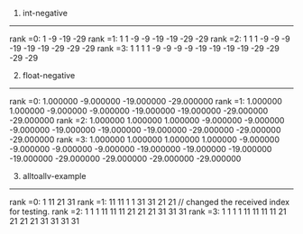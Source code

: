 1. int-negative
------------------
rank =0: 1 -9 -19 -29
rank =1: 1 1 -9 -9 -19 -19 -29 -29
rank =2: 1 1 1 -9 -9 -9 -19 -19 -19 -29 -29 -29
rank =3: 1 1 1 1 -9 -9 -9 -9 -19 -19 -19 -19 -29 -29 -29 -29

2. float-negative
-------------------
rank =0: 1.000000 -9.000000 -19.000000 -29.000000
rank =1: 1.000000 1.000000 -9.000000 -9.000000 -19.000000 -19.000000 -29.000000 -29.000000
rank =2: 1.000000 1.000000 1.000000 -9.000000 -9.000000 -9.000000 -19.000000 -19.000000 -19.000000 -29.000000 -29.000000 -29.000000
rank =3: 1.000000 1.000000 1.000000 1.000000 -9.000000 -9.000000 -9.000000 -9.000000 -19.000000 -19.000000 -19.000000 -19.000000 -29.000000 -29.000000 -29.000000 -29.000000

3. alltoallv-example
---------------------
rank =0: 1 11 21 31
rank =1: 11 11 1 1 31 31 21 21 // changed the received index for testing.
rank =2: 1 1 1 11 11 11 21 21 21 31 31 31
rank =3: 1 1 1 1 11 11 11 11 21 21 21 21 31 31 31 31